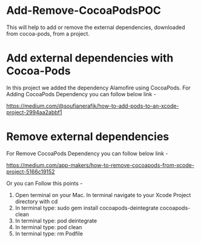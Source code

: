 # Add-Remove-CocoaPodsPOC
This will help to add or remove the external dependencies, downloaded from cocoa-pods, from a project.

# Add external dependencies with Cocoa-Pods
In this project we added the dependency Alamofire using CocoaPods.
For Adding CocoaPods Dependency you can follow below link -

https://medium.com/@soufianerafik/how-to-add-pods-to-an-xcode-project-2994aa2abbf1

# Remove external dependencies

For Remove CocoaPods Dependency you can follow below link -

https://medium.com/app-makers/how-to-remove-cocoapods-from-xcode-project-5166c19152

Or you can Follow this points -
1) Open terminal on your Mac. In terminal navigate to your Xcode Project directory with cd
2) In terminal type: sudo gem install cocoapods-deintegrate cocoapods-clean
3) In terminal type: pod deintegrate
4) In terminal type: pod clean
5) In terminal type: rm Podfile
